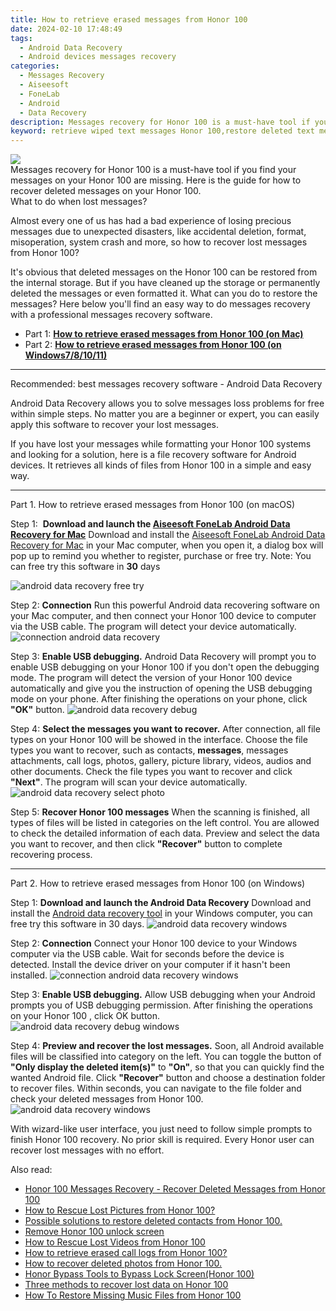 ```yaml
---
title: How to retrieve erased messages from Honor 100
date: 2024-02-10 17:48:49
tags: 
  - Android Data Recovery
  - Android devices messages recovery
categories: 
  - Messages Recovery
  - Aiseesoft
  - FoneLab
  - Android
  - Data Recovery
description: Messages recovery for Honor 100 is a must-have tool if you find your messages on your Honor 100 are missing. Here is the guide for how to recover deleted messages on your Honor 100.
keyword: retrieve wiped text messages Honor 100,restore deleted text messages files on Honor 100,restore deleted messages files on Honor 100,undelete text messages from Honor 100,Honor 100 messages retrieval,retrieve wiped messages Honor 100,how to get messages back from Honor 100,Honor 100 delete messages recover,Honor 100 retrieve deleted messages,how to recover messages Honor 100,how to restore your files from Honor 100,how to get back deleted messages Honor 100 phone
---
```


<img src="https://img0mobiles.techidaily.com/images/best-assets/devices/honor/honor-100/4.jpg" class="atpl-imgstyle"  />

<div class="atpl-content atpl-for-fonelab-android recover-messages">

<div class="atpl-post-description-part-1">
Messages recovery for Honor 100 is a must-have tool if you find your messages on your Honor 100 are missing. Here is the guide for how to recover deleted messages on your Honor 100.
</div>




<div class="atpl-post-description-part-2">
<div class="tpl-content-sub-paragraph-title">
  What to do when lost messages?
</div>
<div class="tpl-content-sub-paragraph-content">
  <p>
      Almost every one of us has had a bad experience of losing precious messages due to unexpected disasters, like accidental deletion, format, misoperation, system crash and more, so how to recover lost messages from Honor 100?
  </p>
  <p>
      It's obvious that deleted messages on the Honor 100 can be restored from the internal storage. But if you have cleaned up the storage or permanently deleted the messages or even formatted it. What can you do to restore the messages? Here below you'll find an easy way to do messages recovery with a professional messages recovery software.
  </p>
</div>
</div>

<ul>
  <li>Part 1: <strong><a href="#p1">How to retrieve erased messages from Honor 100 (on Mac)</a></strong></li>
  <li>Part 2: <strong><a href="#p2">How to retrieve erased messages from Honor 100 (on Windows7/8/10/11)</a></strong></li>
</ul>

<hr>
<div class="atpl-post-description-part-3">
<div class="tpl-content-sub-paragraph-title">
  Recommended: best messages recovery software - Android Data Recovery
</div>
<div class="tpl-content-sub-paragraph-content">
  <p>
      Android Data Recovery allows you to solve messages loss problems for free within simple steps. No matter you are a beginner or expert, you can easily apply this software to recover your lost messages.
  </p>
  <p>
      If you have lost your messages while formatting your Honor 100 systems and looking for a solution, here is a file recovery software for Android devices. It retrieves all kinds of files from Honor 100 in a simple and easy way.
  </p>
</div>
</div>


<!-- Part 1 -->
<a id="p1" name="p1" ></a><hr>

<div>
  <span class="atpl-step-part-style">Part 1. How to retrieve erased messages from Honor 100 (on macOS)</span>
</div>  

<span class="atpl-stepstyle-a"><span>Step 1: </span></span> <strong>Download and launch the <a href="https://tools.techidaily.com/aiseesoft-android-data-recovery-for-mac/" target="_blank" rel="noopener">Aiseesoft FoneLab Android Data Recovery for Mac</a></strong>
Download and install the <a href="https://tools.techidaily.com/aiseesoft-android-data-recovery-for-mac/" target="_blank" rel="noopener">Aiseesoft FoneLab Android Data Recovery for Mac</a> in your Mac computer, when you open it, a dialog box will pop up to remind you whether to register, purchase or free try.
Note: You can free try this software in <strong>30</strong> days

<img src="https://tools.techidaily.com/images/apps/aiseesoft/android-data-recovery/mac-free-try.png" class="atpl-imgstyle" alt="android data recovery free try" />

<span class="atpl-stepstyle-a"><span>Step 2: </span></span> <strong>Connection</strong>
Run this powerful Android data recovering software on your Mac computer, and then connect your Honor 100 device to computer via the USB cable. The program will detect your device automatically.
<img src="https://tools.techidaily.com/images/apps/aiseesoft/android-data-recovery/mac-connection-interface.jpg" class="atpl-imgstyle" alt="connection android data recovery" />

<span class="atpl-stepstyle-a"><span>Step 3: </span></span> <strong>Enable USB debugging.</strong>
Android Data Recovery will prompt you to enable USB debugging on your Honor 100  if you don't open the debugging mode. The program will detect the version of your Honor 100 device automatically and give you the instruction of opening the USB debugging mode on your phone. After finishing the operations on your phone, click <strong>"OK"</strong> button.
<img src="https://tools.techidaily.com/images/apps/aiseesoft/android-data-recovery/mac-android-usb-debug.jpg"  class="atpl-imgstyle" alt="android data recovery debug" />

<span class="atpl-stepstyle-a"><span>Step 4: </span></span> <strong>Select the messages you want to recover.</strong>
After connection, all file types on your Honor 100 will be showed in the interface. Choose the file types you want to recover, such as contacts, <strong>messages</strong>, messages attachments, call logs, photos, gallery, picture library, videos, audios and other documents. Check the file types you want to recover and click  <b>"Next"</b>. The program will scan your device automatically.
<img src="https://tools.techidaily.com/images/apps/aiseesoft/android-data-recovery/mac-choose-type-messages.jpg" class="atpl-imgstyle" alt="android data recovery select photo" />

<span class="atpl-stepstyle-a"><span>Step 5: </span></span> <strong>Recover Honor 100 messages</strong>
When the scanning is finished, all types of files will be listed in categories on the left control. You are allowed to check the detailed information of each data. Preview and select the data you want to recover, and then click <b>"Recover"</b> button to complete recovering process.

<a id="p2" name="p2"></a><hr>

<div class="atpl-step-part-style">Part 2. How to retrieve erased messages from Honor 100 (on Windows)</div>

<span class="atpl-stepstyle-a"><span>Step 1: </span></span> <strong>Download and launch the Android Data Recovery</strong>
Download and install the <a href="https://tools.techidaily.com/aiseesoft-android-data-recovery-for-win/" target="_blank" rel="noopener">Android data recovery tool</a> in your Windows computer, you can free try this software in 30 days.
<img src="https://tools.techidaily.com/images/apps/aiseesoft/android-data-recovery/win-start-interface.png"  class="atpl-imgstyle" alt="android data recovery windows" />

<span class="atpl-stepstyle-a"><span>Step 2: </span></span> <strong>Connection</strong>
Connect your Honor 100 device to your Windows computer via the USB cable. Wait for seconds before the device is detected. Install the device driver on your computer if it hasn't been installed.
<img src="https://tools.techidaily.com/images/apps/aiseesoft/android-data-recovery/win-connection-interface.png" class="atpl-imgstyle" alt="connection android data recovery windows" />

<span class="atpl-stepstyle-a"><span>Step 3: </span></span> <strong>Enable USB debugging.</strong>
Allow USB debugging when your Android prompts you of USB debugging permission. After finishing the operations on your Honor 100 , click OK button.
<img src="https://tools.techidaily.com/images/apps/aiseesoft/android-data-recovery/win-android-usb-debug.png" class="atpl-imgstyle" alt="android data recovery debug windows" />

<span class="atpl-stepstyle-a"><span>Step 4: </span></span> <strong>Preview and recover the lost messages.</strong>
Soon, all Android available files will be classified into category on the left. You can toggle the button of <b>"Only display the deleted item(s)"</b> to <b>"On"</b>, so that you can quickly find the wanted Android file. Click <b>"Recover"</b> button and choose a destination folder to recover files. Within seconds, you can navigate to the file folder and check your deleted messages from Honor 100.
<img src="https://tools.techidaily.com/images/apps/aiseesoft/android-data-recovery/win-recover-messages.jpg" class="atpl-imgstyle" alt="android data recovery windows" />

<div class="atpl-post-description-part-4">
<div class="tpl-content-sub-paragraph-normal">
  <p>
    With wizard-like user interface, you just need to follow simple prompts to finish Honor 100 recovery. No prior skill is required. Every Honor user can recover lost messages with no effort.
  </p>
</div>
</div>

<ins class="adsbygoogle"
     style="display:block"
     data-ad-client="ca-pub-7571918770474297"
     data-ad-slot="8358498916"
     data-ad-format="auto"
     data-full-width-responsive="true"></ins>

<span class="atpl-alsoreadstyle">Also read:</span>
<div><ul>
<li><a href="/honor-100-messages-recovery-recover-deleted-messages-from-honor-100-by-fonelab-android-recover-messages/" target="_blank" rel="noopener"><u>Honor 100 Messages Recovery - Recover Deleted Messages from Honor 100</u></a></li>
<li><a href="/how-to-rescue-lost-pictures-from-honor-100-by-fonelab-android-recover-pictures/" target="_blank" rel="noopener"><u>How to Rescue Lost Pictures from Honor 100?</u></a></li>
<li><a href="/possible-solutions-to-restore-deleted-contacts-from-honor-100-by-fonelab-android-recover-contacts/" target="_blank" rel="noopener"><u>Possible solutions to restore deleted contacts from Honor 100.</u></a></li>
<li><a href="/remove-honor-100-unlock-screen-by-drfone-android-unlock-android-unlock/" target="_blank" rel="noopener"><u>Remove Honor 100 unlock screen</u></a></li>
<li><a href="/how-to-rescue-lost-videos-from-honor-100-by-fonelab-android-recover-video/" target="_blank" rel="noopener"><u>How to Rescue Lost Videos from Honor 100</u></a></li>
<li><a href="/how-to-retrieve-erased-call-logs-from-honor-100-by-fonelab-android-recover-call-logs/" target="_blank" rel="noopener"><u>How to retrieve erased call logs from Honor 100?</u></a></li>
<li><a href="/how-to-recover-deleted-photos-from-honor-100-by-fonelab-android-recover-photos/" target="_blank" rel="noopener"><u>How to recover deleted photos from Honor 100.</u></a></li>
<li><a href="/honor-bypass-tools-to-bypass-lock-screen-honor-100-by-drfone-android-unlock-android-unlock/" target="_blank" rel="noopener"><u>Honor Bypass Tools to Bypass Lock Screen(Honor 100)</u></a></li>
<li><a href="/three-methods-to-recover-lost-data-on-honor-100-by-fonelab-android-recover-data/" target="_blank" rel="noopener"><u>Three methods to recover lost data on Honor 100</u></a></li>
<li><a href="/how-to-restore-missing-music-files-from-honor-100-by-fonelab-android-recover-music/" target="_blank" rel="noopener"><u>How To  Restore Missing Music Files from Honor 100</u></a></li>
</ul></div>

</div>
